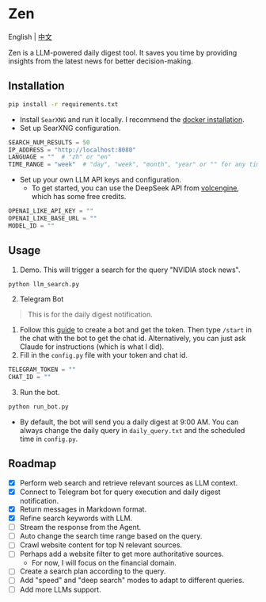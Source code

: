 # Zen
English | [中文](README_zh.md)

Zen is a LLM-powered daily digest tool. It saves you time by providing insights from the latest news for better decision-making.

## Installation
```bash
pip install -r requirements.txt
```

* Install `SearXNG` and run it locally. I recommend the [docker installation](https://docs.searxng.org/admin/installation-docker.html#installation-docker).
* Set up SearXNG configuration.
```python
SEARCH_NUM_RESULTS = 50
IP_ADDRESS = "http://localhost:8080"
LANGUAGE = ""  # "zh" or "en"
TIME_RANGE = "week"  # "day", "week", "month", "year" or "" for any time
```
* Set up your own LLM API keys and configuration.
    * To get started, you can use the DeepSeek API from [volcengine](https://console.volcengine.com/ark/region:ark+cn-beijing/model/detail?Id=deepseek-r1), which has some free credits.
```python
OPENAI_LIKE_API_KEY = ""
OPENAI_LIKE_BASE_URL = ""
MODEL_ID = ""
```

## Usage
1. Demo. This will trigger a search for the query "NVIDIA stock news".
```bash
python llm_search.py
```

2. Telegram Bot
> This is for the daily digest notification.

1. Follow this [guide](https://core.telegram.org/bots/features#botfather) to create a bot and get the token. Then type `/start` in the chat with the bot to get the chat id.
Alternatively, you can just ask Claude for instructions (which is what I did).
2. Fill in the `config.py` file with your token and chat id.
```python
TELEGRAM_TOKEN = ""
CHAT_ID = ""
```
3. Run the bot.
```bash
python run_bot.py
```
* By default, the bot will send you a daily digest at 9:00 AM.
You can always change the daily query in `daily_query.txt` and the scheduled time in `config.py`.

## Roadmap
- [x] Perform web search and retrieve relevant sources as LLM context.
- [x] Connect to Telegram bot for query execution and daily digest notification.
- [x] Return messages in Markdown format.
- [x] Refine search keywords with LLM.
- [ ] Stream the response from the Agent.
- [ ] Auto change the search time range based on the query.
- [ ] Crawl website content for top N relevant sources.
- [ ] Perhaps add a website filter to get more authoritative sources.
    * For now, I will focus on the financial domain.
- [ ] Create a search plan according to the query.
- [ ] Add "speed" and "deep search" modes to adapt to different queries.
- [ ] Add more LLMs support.
